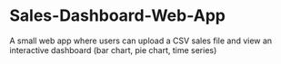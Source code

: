 # Sales-Dashboard-Web-App
A small web app where users can upload a CSV sales file and view an interactive dashboard (bar chart, pie chart, time series)
